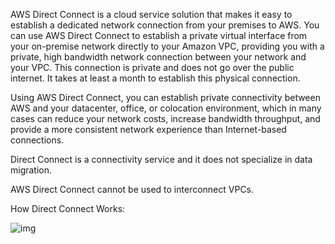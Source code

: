 AWS Direct Connect is a cloud service solution that makes it easy to establish a dedicated network connection from your premises to AWS. You can use AWS Direct Connect to establish a private virtual interface from your on-premise network directly to your Amazon VPC, providing you with a private, high bandwidth network connection between your network and your VPC. This connection is private and does not go over the public internet. It takes at least a month to establish this physical connection.

Using AWS Direct Connect, you can establish private connectivity between AWS and your datacenter, office, or colocation environment, which in many cases can reduce your network costs, increase bandwidth throughput, and provide a more consistent network experience than Internet-based connections.

Direct Connect is a connectivity service and it does not specialize in data migration.

AWS Direct Connect cannot be used to interconnect VPCs.

How Direct Connect Works:

![img](https://d1.awsstatic.com/AWS%20Direct%20Connect/Product-Page-Diagram_Direct-Connect.0166400894ac5f9c921c3f7a346f55d8c42f492c.png)

